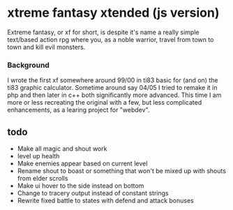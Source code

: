 # xtreme fantasy xtended (js version)

Extreme fantasy, or xf for short, is despite it's name a really simple text/based action rpg where you, as a noble warrior, travel from town to town and kill evil monsters.

### Background
I wrote the first xf somewhere around 99/00 in ti83 basic for (and on) the ti83 graphic calculator.
Sometime around say 04/05 I tried to remake it in php and then later in c++ both significantly more advanced.
This time I am more or less recreating the original with a few, but less complicated enhancements, as a learing project for "webdev".

## todo

* Make all magic and shout work
* level up health
* Make enemies appear based on current level
* Rename shout to boast or something that won't be mixed up with shouts from elder scrolls
* Make ui hover to the side instead on bottom
* Change to tracery output instead of constant strings
* Rewrite fixed battle to states with defend and attack bonuses
